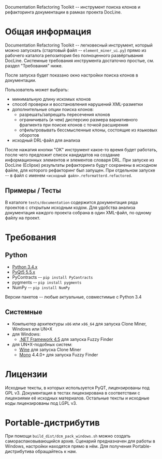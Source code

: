 Documentation Refactoring Toolkit -- инструмент поиска клонов и рефакторинга
документации в рамках проекта DocLine.

Общая информация
================

Documentation Refactoring Toolkit -- легковесный инструмент, который можно
запускать (стартовый файл -- `element_miner_ui.py`) прямо из рабочего каталога
репозитория без полноценного развёртывания DocLine. Системные требования
инструмента достаточно простые, см. раздел "Требования" ниже.

После запуска будет показано окно настройки поиска клонов в документации. 

Пользователь может выбрать:

* минимальную длину искомых клонов
* способ проверки и восстановления нарушений XML-разметки
* дополнительные опции поиска клонов:
    * разрешать/запрещать пересечения клонов
    * ограничивать (и чем) дисперсию размера вариативного фрагмента при
      поиске клонов с точкой расширения
    * отфильтровывать бессмысленные клоны, состоящие из языковых оборотов
*  исходный DRL-файл для анализа

После нажатия кнопки "OK" инструмент какое-то время будет работать, после чего
предложит список кандидатов на создание информационных элементов и элементов
словаря DRL. При запуске из DocLine (Eclipse) результаты рефакторинга
будут сохранены в исходном файле, для которого рефакторинг был запущен.
При отдельном запуске -- в файл с именем
`<исходный файл>.reformatterd.refactored`.

Примеры / Тесты
---------------

В каталоге `tests/documentation` содержится документация ряда проектов с
открытым исходным кодом. Для удобства анализа документация каждого проекта
собрана в один XML-файл, по одному файлу на проект.

Требования
==========

Python
------

* [Python 3.4.x](https://www.python.org/downloads/release/python-344/)
* [PyQt5 5.5.x](https://sourceforge.net/projects/pyqt/files/PyQt5/PyQt-5.5.1/)
* PyContracts -- `pip install PyContracts`
* pygments -- `pip install pygments`
* NumPy -- `pip install NumPy`

Версии пакетов -- любые актуальные, совместимые с Python 3.4

Системные
---------

* Компьютер архитектуры `x86` или `x86_64` для запуска Clone Miner, Windows
  или UN*X
* для Windows:
    * [.NET Framework 4.5](https://www.microsoft.com/ru-ru/download/details.aspx?id=30653) для запуска Fuzzy Finder
* для UN*X-подобных систем:
    * [Wine](https://www.winehq.org/) для запуска Clone Miner
    * [Mono](http://www.mono-project.com/) 4.4.0+ для запуска Fuzzy Finder


Лицензии
========

Исходные тексты, в которых используется PyQT, лицензированы под GPL v3.
Документация в тестах лицензирована в соответствии с лицензиями её исходных материалов.
Остальные тексты и исходные коды лицензированы под LGPL v3.

Portable-дистрибутив
====================

При помощи `build_dist/dcm_pack_windows.sh` можно создать самораспаковывающийся архив.
Сценарий предназначен для работы в Windows, настройки находятся прямо в нём.
Для получения Portable-дистрибутива обращайтесь к нам.
